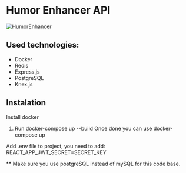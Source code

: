 # Humor Enhancer API

![HumorEnhancer](https://jtatar.github.io/portfolio/static/media/jokes.c85b3d3c.png)

## Used technologies:

* Docker
* Redis
* Express.js
* PostgreSQL
* Knex.js

## Instalation

Install docker
1. Run docker-compose up --build
Once done you can use docker-compose up

Add .env file to project, you need to add:
REACT_APP_JWT_SECRET=SECRET_KEY

** Make sure you use postgreSQL instead of mySQL for this code base.
